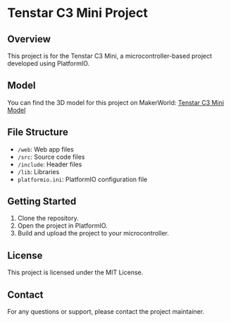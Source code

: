 # Tenstar C3 Mini Project

## Overview
This project is for the Tenstar C3 Mini, a microcontroller-based project developed using PlatformIO.

## Model
You can find the 3D model for this project on MakerWorld:
[Tenstar C3 Mini Model](https://makerworld.com/en/models/978425)

## File Structure
- `/web`: Web app files
- `/src`: Source code files
- `/include`: Header files
- `/lib`: Libraries
- `platformio.ini`: PlatformIO configuration file

## Getting Started
1. Clone the repository.
2. Open the project in PlatformIO.
3. Build and upload the project to your microcontroller.

## License
This project is licensed under the MIT License.

## Contact
For any questions or support, please contact the project maintainer.

